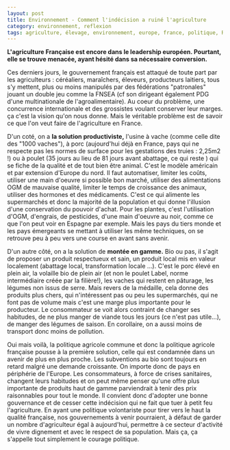 ```yaml
---
layout: post
title: Environnement - Comment l'indécision a ruiné l'agriculture
category: environnement, reflexion
tags: agriculture, élevage, environnement, europe, france, politique, Réflexion
---
```

**L'agriculture Française est encore dans le leadership européen. Pourtant, elle se trouve menacée, ayant hésité dans sa nécessaire conversion.**

Ces derniers jours, le gouvernement français est attaqué de toute part par les agriculteurs : céréaliers, maraîchers, éleveurs, producteurs laitiers, tous s'y mettent, plus ou moins manipulés par des fédérations "patronales" jouant un double jeu comme la FNSEA (cf son dirigeant également PDG d'une multinationale de l'agroalimentaire). Au coeur du problème, une concurrence internationale et des grossistes voulant conserver leur marges. ça c'est la vision qu'on nous donne. Mais le véritable problème est de savoir ce que l'on veut faire de l'agriculture en France.

D'un coté, on a **la solution productiviste,** l'usine à vache (comme celle dite des "1000 vaches"), à porc (aujourd'hui déjà en France, pays qui ne respecte pas les normes de surface pour les gestations des truies : 2,25m2 !) ou à poulet (35 jours au lieu de 81 jours avant abattage, ce qui reste ) qui se fiche de la qualité et de tout bien être animal. C'est le modèle américain et par extension d'Europe du nord. Il faut automatiser, limiter les coûts, utiliser une main d'oeuvre si possible bon marché, utiliser des alimentations OGM de mauvaise qualité, limiter le temps de croissance des animaux, utiliser des hormones et des médicaments. C'est ce qui alimente les supermarchés et donc la majorité de la population et qui donne l'illusion d'une conservation du pouvoir d'achat. Pour les plantes, c'est l'utilisation d'OGM, d'engrais, de pesticides, d'une main d'oeuvre au noir, comme ce que l'on peut voir en Espagne par exemple. Mais les pays du tiers monde et les pays émergeants se mettant à utiliser les même techniques, on se retrouve peu à peu vers une course en avant sans avenir.

D'un autre côté, on a la solution de **montée en gamme.** Bio ou pas, il s'agit de proposer un produit respectueux et sain, un produit local mis en valeur localement (abattage local, transformation locale ...). C'est le porc élevé en plein air, la volaille bio de plein air (et non le poulet Label, norme intermédiaire créée par la filière!), les vaches qui restent en pâturage, les légumes non issus de serre. Mais revers de la médaille, cela donne des produits plus chers, qui n'intéressent pas ou peu les supermarchés, qui ne font pas de volume mais c'est une marge plus importante pour le producteur. Le consommateur se voit alors contraint de changer ses habitudes, de ne plus manger de viande tous les jours (ce n'est pas utile...), de manger des légumes de saison. En corollaire, on a aussi moins de transport donc moins de pollution.

Oui mais voilà, la politique agricole commune et donc la politique agricole française pousse à la première solution, celle qui est condamnée dans un avenir de plus en plus proche. Les subventions au bio sont toujours en retard malgré une demande croissante. On importe donc de pays en périphérie de l'Europe. Les consommateurs, à force de crises sanitaires, changent leurs habitudes et on peut même penser qu'une offre plus importante de produits haut de gamme parviendrait à tenir des prix raisonnables pour tout le monde. Il convient donc d'adopter une bonne gouvernance et de cesser cette indécision qui ne fait que tuer à petit feu l'agriculture. En ayant une politique volontariste pour tirer vers le haut la qualité française, nos gouvernements à venir pourraient, à défaut de garder un nombre d'agriculteur égal à aujourd'hui, permettre à ce secteur d'activité de vivre dignement et avec le respect de sa population. Mais ça, ça s'appelle tout simplement le courage politique.
